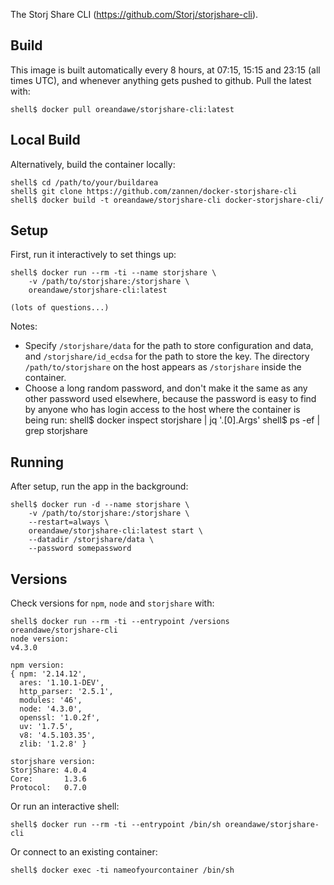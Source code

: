 The Storj Share CLI (https://github.com/Storj/storjshare-cli).

## Build ##

This image is built automatically every 8 hours, at 07:15, 15:15 and 23:15 (all times UTC), and whenever anything gets pushed to github. Pull the latest with:

    shell$ docker pull oreandawe/storjshare-cli:latest

## Local Build ##

Alternatively, build the container locally:

    shell$ cd /path/to/your/buildarea
    shell$ git clone https://github.com/zannen/docker-storjshare-cli
    shell$ docker build -t oreandawe/storjshare-cli docker-storjshare-cli/

## Setup ##

First, run it interactively to set things up:

    shell$ docker run --rm -ti --name storjshare \
        -v /path/to/storjshare:/storjshare \
        oreandawe/storjshare-cli:latest
    
    (lots of questions...)

Notes:

* Specify `/storjshare/data` for the path to store configuration and data, and `/storjshare/id_ecdsa` for the path to store the key. The directory `/path/to/storjshare` on the host appears as `/storjshare` inside the container.
* Choose a long random password, and don't make it the same as any other password used elsewhere, because the password is easy to find by anyone who has login access to the host where the container is being run:
      shell$ docker inspect storjshare | jq '.[0].Args'
      shell$ ps -ef | grep storjshare

## Running ##

After setup, run the app in the background:

    shell$ docker run -d --name storjshare \
        -v /path/to/storjshare:/storjshare \
        --restart=always \
        oreandawe/storjshare-cli:latest start \
        --datadir /storjshare/data \
        --password somepassword

## Versions ##

Check versions for `npm`, `node` and `storjshare` with:

    shell$ docker run --rm -ti --entrypoint /versions oreandawe/storjshare-cli
    node version:
    v4.3.0

    npm version:
    { npm: '2.14.12',
      ares: '1.10.1-DEV',
      http_parser: '2.5.1',
      modules: '46',
      node: '4.3.0',
      openssl: '1.0.2f',
      uv: '1.7.5',
      v8: '4.5.103.35',
      zlib: '1.2.8' }

    storjshare version:
    StorjShare: 4.0.4
    Core:       1.3.6
    Protocol:   0.7.0

Or run an interactive shell:

    shell$ docker run --rm -ti --entrypoint /bin/sh oreandawe/storjshare-cli

Or connect to an existing container:

    shell$ docker exec -ti nameofyourcontainer /bin/sh

